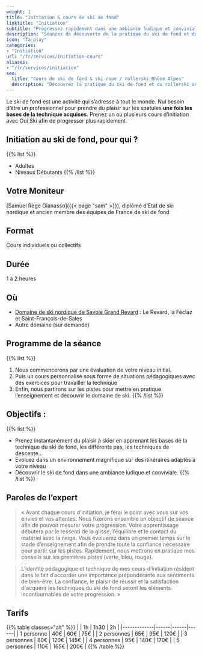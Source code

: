 ```yaml
---
weight: 1
title: "Initiation & cours de ski de fond"
linktitle: "Initiation"
subtitle: "Progressez rapidement dans une ambiance ludique et conviviale"
description: "Séances de découverte de la pratique du ski de fond et du rollerski, sur des itinéraires adaptés à votre niveau, dans une ambiance ludique et conviviale"
icon: "fa-play"
categories:
- "Initiation"
url: "/fr/services/initiation-cours"
aliases:
- "/fr/services/initiation"
seo:
  title: "Cours de ski de fond & ski-roue / rollerski Rhône Alpes"
  description: "Découvrez la pratique du ski de fond et du rollerski avec un ancien athlète des équipes de France. Profitez d’itinéraires adaptés à votre niveau, dans une ambiance ludique et conviviale."
---
```

Le ski de fond est une activité qui s’adresse à tout le monde. Nul besoin d’être un professionnel pour prendre du plaisir sur les spatules **une fois les bases de la technique acquises**. Prenez un ou plusieurs cours d’initiation avec Oui Ski afin de progresser plus rapidement.

## Initiation au ski de fond, pour qui ?

{{% list %}}
- Adultes
- Niveaux Débutants
{{% /list %}}

## Votre Moniteur

[Samuel Rege Gianasso]({{< page "sam" >}}), diplômé d’Etat de ski nordique et ancien membre des équipes de France de ski de fond

## Format

Cours individuels ou collectifs

## Durée

1 à 2 heures

## Où

- [Domaine de ski nordique de Savoie Grand Revard](https://www.savoiegrandrevard.com/le-domaine-nordique.html) : Le Revard, la Féclaz et Saint-François-de-Sales
- Autre domaine (sur demande)

## Programme de la séance

{{% list %}}
1. Nous commencerons par une évaluation de votre niveau initial.
2. Puis un cours personnalisé sous forme de situations pédagogiques avec des exercices pour travailler la technique
3. Enfin, nous partirons sur les pistes pour mettre en pratique l’enseignement et découvrir le domaine de ski.
{{% /list %}}

## Objectifs :

{{% list %}}
- Prenez instantanément du plaisir à skier en apprenant les bases de la technique du ski de fond, les différents pas, les techniques de descente…
- Evoluez dans un environnement magnifique sur des itinéraires adaptés à votre niveau
- Découvrir le ski de fond dans une ambiance ludique et conviviale.
{{% /list %}}

## Paroles de l’expert

> « Avant chaque cours d’initiation, je ferai le point avec vous sur vos envies et vos attentes. Nous fixerons ensemble un objectif de séance afin de pouvoir mesurer votre progression. Votre apprentissage débutera par le ressenti de la glisse, l’équilibre et le contact du matériel avec la neige. Vous évoluerez dans un premier temps sur le stade d’enseignement afin de prendre toute la confiance nécessaire pour partir sur les pistes. Rapidement, nous mettrons en pratique mes conseils sur les premières pistes (verte, bleu, rouge).

> L’identité pédagogique et technique de mes cours d’initiation résident dans le fait d’accorder une importance prépondérante aux sentiments de bien-être. La confiance, le plaisir de réussir et la satisfaction d'acquérir les techniques du ski de fond seront les éléments incontournables de votre progression. »


## Tarifs

{{% table classes="alt" %}}
|             |  1h  | 1h30 |  2h  |
|-------------|------|------|------|
| 1 personne  |  40€ |  60€ |  75€ |
| 2 personnes |  65€ |  95€ | 120€ |
| 3 personnes |  80€ | 120€ | 145€ |
| 4 personnes |  95€ | 140€ | 170€ |
| 5 personnes | 110€ | 165€ | 200€ |
{{% /table %}}
